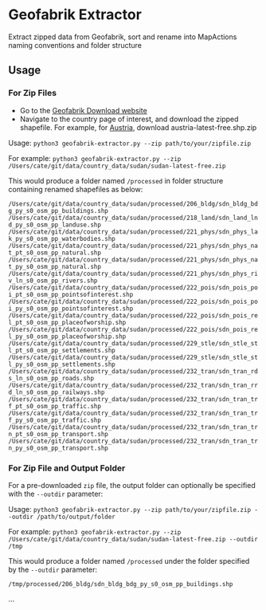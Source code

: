 # Geofabrik Extractor

Extract zipped data from Geofabrik, sort and rename into MapActions naming conventions and folder structure

## Usage

### For Zip Files
- Go to the [Geofabrik Download website](https://download.geofabrik.de)
- Navigate to the country page of interest, and download the zipped shapefile. For example, for [Austria](https://download.geofabrik.de/europe/austria.html), download austria-latest-free.shp.zip

Usage: ``python3 geofabrik-extractor.py --zip path/to/your/zipfile.zip``

For example:
   ``python3 geofabrik-extractor.py --zip /Users/cate/git/data/country_data/sudan/sudan-latest-free.zip`` 
   
This would produce a folder named `/processed` in folder structure containing renamed shapefiles as below:

``
    /Users/cate/git/data/country_data/sudan/processed/206_bldg/sdn_bldg_bdg_py_s0_osm_pp_buildings.shp
    /Users/cate/git/data/country_data/sudan/processed/218_land/sdn_land_lnd_py_s0_osm_pp_landuse.shp
    /Users/cate/git/data/country_data/sudan/processed/221_phys/sdn_phys_lak_py_s0_osm_pp_waterbodies.shp
    /Users/cate/git/data/country_data/sudan/processed/221_phys/sdn_phys_nat_pt_s0_osm_pp_natural.shp
    /Users/cate/git/data/country_data/sudan/processed/221_phys/sdn_phys_nat_py_s0_osm_pp_natural.shp
    /Users/cate/git/data/country_data/sudan/processed/221_phys/sdn_phys_riv_ln_s0_osm_pp_rivers.shp
    /Users/cate/git/data/country_data/sudan/processed/222_pois/sdn_pois_poi_pt_s0_osm_pp_pointsofinterest.shp
    /Users/cate/git/data/country_data/sudan/processed/222_pois/sdn_pois_poi_py_s0_osm_pp_pointsofinterest.shp
    /Users/cate/git/data/country_data/sudan/processed/222_pois/sdn_pois_rel_pt_s0_osm_pp_placeofworship.shp
    /Users/cate/git/data/country_data/sudan/processed/222_pois/sdn_pois_rel_py_s0_osm_pp_placeofworship.shp
    /Users/cate/git/data/country_data/sudan/processed/229_stle/sdn_stle_stl_pt_s0_osm_pp_settlements.shp
    /Users/cate/git/data/country_data/sudan/processed/229_stle/sdn_stle_stl_py_s0_osm_pp_settlements.shp
    /Users/cate/git/data/country_data/sudan/processed/232_tran/sdn_tran_rds_ln_s0_osm_pp_roads.shp
    /Users/cate/git/data/country_data/sudan/processed/232_tran/sdn_tran_rrd_ln_s0_osm_pp_railways.shp
    /Users/cate/git/data/country_data/sudan/processed/232_tran/sdn_tran_trf_pt_s0_osm_pp_traffic.shp
    /Users/cate/git/data/country_data/sudan/processed/232_tran/sdn_tran_trf_py_s0_osm_pp_traffic.shp
    /Users/cate/git/data/country_data/sudan/processed/232_tran/sdn_tran_trn_pt_s0_osm_pp_transport.shp
    /Users/cate/git/data/country_data/sudan/processed/232_tran/sdn_tran_trn_py_s0_osm_pp_transport.shp
``

### For Zip File and Output Folder

For a pre-downloaded `zip` file, the output folder can optionally be specified with the `--outdir` parameter:

Usage: ``python3 geofabrik-extractor.py --zip path/to/your/zipfile.zip --outdir /path/to/output/folder``

For example:
   ``python3 geofabrik-extractor.py --zip /Users/cate/git/data/country_data/sudan/sudan-latest-free.zip --outdir /tmp`` 

This would produce a folder named `/processed` under the folder specified by the `--outdir` parameter:

``
    /tmp/processed/206_bldg/sdn_bldg_bdg_py_s0_osm_pp_buildings.shp
``

...
